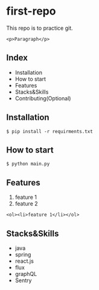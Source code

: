 # first-repo

This repo is to practice git.

`<p>Paragraph</p>`

## Index

- Installation
- How to start
- Features
- Stacks&Skills
- Contributing(Optional)

## Installation

```shell
$ pip install -r requirments.txt
```

## How to start

```shell
$ python main.py
```

## Features

1. feature 1
2. feature 2

`<ol><li>feature 1</li></ol>`

## Stacks&Skills

- java
- spring
- react.js
- flux
- graphQL
- Sentry

